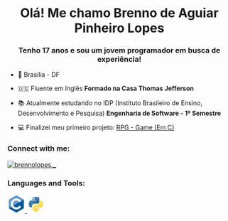 <h1 align="center">Olá! Me chamo Brenno de Aguiar Pinheiro Lopes</h1>
<h3 align="center">Tenho 17 anos e sou um jovem programador em busca de experiência!</h3>

- :pushpin: Brasilia - DF

- :us: Fluente em Inglês **Formado na Casa Thomas Jefferson**

- :books: Atualmente estudando no IDP (Instituto Brasileiro de Ensino, Desenvolvimento e Pesquisa) **Engenharia de Software - 1º Semestre**

- :computer: Finalizei meu primeiro projeto: [RPG - Game (Em C)](https://github.com/BrennoLopess/jogo-rpg)

<h3 align="left">Connect with me:</h3>
<p align="left">
<a href="https://instagram.com/brennolopes._" target="blank"><img align="center" src="https://raw.githubusercontent.com/rahuldkjain/github-profile-readme-generator/master/src/images/icons/Social/instagram.svg" alt="brennolopes._" height="30" width="40" /></a>
</p>

<h3 align="left">Languages and Tools:</h3>
<p align="left"> <a href="https://www.cprogramming.com/" target="_blank" rel="noreferrer"> <img src="https://raw.githubusercontent.com/devicons/devicon/master/icons/c/c-original.svg" alt="c" width="40" height="40"/> </a> <a href="https://www.python.org" target="_blank" rel="noreferrer"> <img src="https://raw.githubusercontent.com/devicons/devicon/master/icons/python/python-original.svg" alt="python" width="40" height="40"/> </a> </p>
